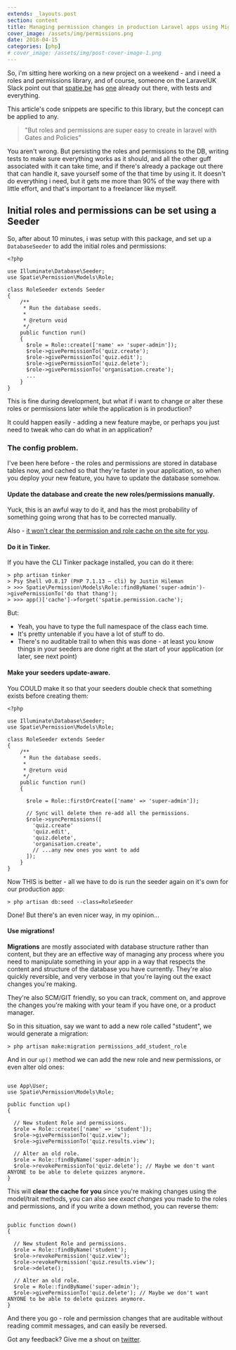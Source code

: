 ```yaml
---
extends: _layouts.post
section: content
title: Managing permission changes in production Laravel apps using Migrations.
cover_image: /assets/img/permissions.png
date: 2018-04-15
categories: [php]
# cover_image: /assets/img/post-cover-image-1.png
---
```


So, i'm sitting here working on a new project on a weekend - and i need a roles and permissions library, and of course, someone on the LaravelUK Slack point out that [spatie.be](https://spatie.be) has [one](https://github.com/spatie/laravel-permission) already out there, with tests and everything.

This article's code snippets are specific to this library, but the concept can be applied to any.

> "But roles and permissions are super easy to create in laravel with Gates and Policies"

You aren't wrong. But persisting the roles and permissions to the DB, writing tests to make sure everything works as it should, and all the other guff associated with it can take time, and if there's already a package out there that can handle it, save yourself some of the that time by using it. It doesn't do everything i need, but it gets me more than 90% of the way there with little effort, and that's important to a freelancer like myself.

## Initial roles and permissions can be set using a Seeder

So, after about 10 minutes, i was setup with this package, and set up a `DatabaseSeeder` to add the initial roles and permissions:

```
<?php

use Illuminate\Database\Seeder;
use Spatie\Permission\Models\Role;

class RoleSeeder extends Seeder
{
    /**
     * Run the database seeds.
     *
     * @return void
     */
    public function run()
    {
      $role = Role::create(['name' => 'super-admin']);
      $role->givePermissionTo('quiz.create');
      $role->givePermissionTo('quiz.edit');
      $role->givePermissionTo('quiz.delete');
      $role->givePermissionTo('organisation.create');
      ...
    }
}
```

This is fine during development, but what if i want to change or alter these roles or permissions later while the application is in production?

It could happen easily - adding a new feature maybe, or perhaps you just need to tweak who can do what in an application?

### The config problem.

I've been here before - the roles and permissions are stored in database tables now, and cached so that they're faster in your application, so when you deploy your new feature, you have to update the database somehow.

#### Update the database and create the new roles/permissions manually.

Yuck, this is an awful way to do it, and has the most probability of something going wrong that has to be corrected manually.

Also - [it won't clear the permission and role cache on the site for you](https://github.com/spatie/laravel-permission#cache).

#### Do it in Tinker.

If you have the CLI Tinker package installed, you can do it there:

```
> php artisan tinker
> Psy Shell v0.8.17 (PHP 7.1.13 — cli) by Justin Hileman
> >>> Spatie\Permission\Models\Role::findByName('super-admin')->givePermissionTo('do that thang');
> >>> app()['cache']->forget('spatie.permission.cache');
```

But:

- Yeah, you have to type the full namespace of the class each time.
- It's pretty untenable if you have a lot of stuff to do.
- There's no auditable trail to when this was done - at least you know things in your seeders are done right at the start of your application (or later, see next point)

#### Make your seeders update-aware.

You COULD make it so that your seeders double check that something exists before creating them:

```
<?php

use Illuminate\Database\Seeder;
use Spatie\Permission\Models\Role;

class RoleSeeder extends Seeder
{
    /**
     * Run the database seeds.
     *
     * @return void
     */
    public function run()
    {

      $role = Role::firstOrCreate(['name' => 'super-admin']);

      // Sync will delete then re-add all the permissions.
      $role->syncPermissions([
        'quiz.create'
        'quiz.edit',
        'quiz.delete',
        'organisation.create',
        // ...any new ones you want to add
      ]);
    }
}
```

Now THIS is better - all we have to do is run the seeder again on it's own for our production app:

```
> php artisan db:seed --class=RoleSeeder
```

Done! But there's an even nicer way, in my opinion...

#### Use migrations!

__Migrations__ are mostly associated with database structure rather than content, but they are an effective way of managing any process where you need to manipulate something in your app in a way that respects the content and structure of the database you have currently. They're also quickly reversible, and very verbose in that you're laying out the exact changes you're making.

They're also SCM/GIT friendly, so you can track, comment on, and approve the changes you're making with your team if you have one, or a product manager.

So in this situation, say we want to add a new role called "student", we would generate a migration:

```
> php artisan make:migration permissions_add_student_role
```

And in our `up()` method we can add the new role and new permissions, or even alter old ones:

```

use App\User;
use Spatie\Permission\Models\Role;

public function up()
{

  // New student Role and permissions.
  $role = Role::create(['name' => 'student']);
  $role->givePermissionTo('quiz.view');
  $role->givePermissionTo('quiz.results.view');
  
  // Alter an old role.
  $role = Role::findByName('super-admin');
  $role->revokePermissionTo('quiz.delete'); // Maybe we don't want ANYONE to be able to delete quizzes anymore.
}
```

This will __clear the cache for you__ since you're making changes using the model/trait methods, you can also see *exact changes* you made to the roles and permissions, and if you write a down method, you can reverse them:

```

public function down()
{

  // New student Role and permissions.
  $role = Role::findByName('student');
  $role->revokePermission('quiz.view');
  $role->revokePermission('quiz.results.view');
  $role->delete();
  
  // Alter an old role.
  $role = Role::findByName('super-admin');
  $role->givePermissionTo('quiz.delete'); // Maybe we don't want ANYONE to be able to delete quizzes anymore.
}
```

And there you go - role and permission changes that are auditable without reading commit messages, and can easily be reversed.

Got any feedback? Give me a shout on [twitter](https://twitter.com/danmatthews).



